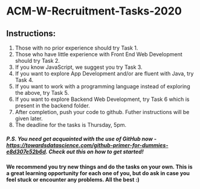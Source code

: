 # ACM-W-Recruitment-Tasks-2020
## Instructions:
1. Those with no prior experience should try Task 1. <br>
2. Those who have little experience with Front End Web Development should try Task 2. <br>
3. If you know JavaScript, we suggest you try Task 3. <br>
4. If you want to explore App Development and/or are fluent with Java, try Task 4. <br>
5. If you want to work with a programming language instead of exploring the above, try Task 5. <br>
6. If you want to explore Backend Web Development, try Task 6 which is present in the backend folder. <br>
7. After completion, push your code to github. Futher instructions will be given later.
8. The deadline for the tasks is Thursday, 5pm.

##### P.S. You need get acquainted with the use of GitHub now - https://towardsdatascience.com/github-primer-for-dummies-e8d307e52b6d. Check out this on how to get started!
#### We recommend you try new things and do the tasks on your own. This is a great learning opportunity for each one of you, but do ask in case you feel stuck or encounter any problems. All the best :)





